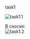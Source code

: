 task1
 
![task1.1](https://replit.com/@ArtiemSkorik/java-0-ewingelen#Solution/task1.1.png)

В сноске:  
![task1.2](https://replit.com/@ArtiemSkorik/java-0-ewingelen#Solution/task1.2.png)